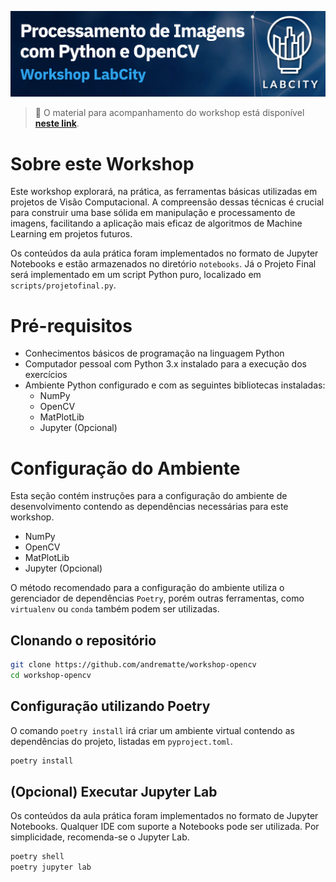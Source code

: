 ![logo](docs/assets/banner.png)

> 📝 O material para acompanhamento do workshop está disponível [**neste link**](https://andrematte.github.io/workshop-opencv/).

# Sobre este Workshop
Este workshop explorará, na prática, as ferramentas básicas utilizadas em projetos de Visão Computacional. A compreensão dessas técnicas é crucial para construir uma base sólida em manipulação e processamento de imagens, facilitando a aplicação mais eficaz de algoritmos de Machine Learning em projetos futuros. 

Os conteúdos da aula prática foram implementados no formato de Jupyter Notebooks e estão armazenados no diretório `notebooks`. Já o Projeto Final será implementado em um script Python puro, localizado em `scripts/projetofinal.py`.

# Pré-requisitos
- Conhecimentos básicos de programação na linguagem Python
- Computador pessoal com Python 3.x instalado para a execução dos exercícios
- Ambiente Python configurado e com as seguintes bibliotecas instaladas:
    - NumPy
    - OpenCV
    - MatPlotLib
    - Jupyter (Opcional)

# Configuração do Ambiente

Esta seção contém instruções para a configuração do ambiente de desenvolvimento contendo as dependências necessárias para este workshop.

- NumPy
- OpenCV
- MatPlotLib
- Jupyter (Opcional)

O método recomendado para a configuração do ambiente utiliza o gerenciador de dependências `Poetry`, porém outras ferramentas, como `virtualenv` ou `conda` também podem ser utilizadas.

## Clonando o repositório

```sh
git clone https://github.com/andrematte/workshop-opencv
cd workshop-opencv
```

## Configuração utilizando Poetry

O comando `poetry install` irá criar um ambiente virtual contendo as dependências do projeto, listadas em `pyproject.toml`.

```sh
poetry install
```

## (Opcional) Executar Jupyter Lab

Os conteúdos da aula prática foram implementados no formato de Jupyter Notebooks. Qualquer IDE com suporte a Notebooks pode ser utilizada. Por simplicidade, recomenda-se o Jupyter Lab.

```sh
poetry shell
poetry jupyter lab
```